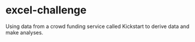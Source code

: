# excel-challenge
Using data from a crowd funding service called Kickstart to derive data and make analyses. 
